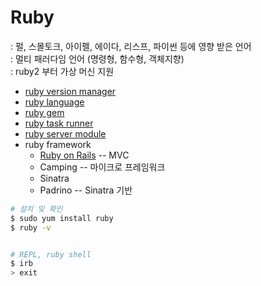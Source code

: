 # Ruby
: 펄, 스몰토크, 아이펠, 에이다, 리스프, 파이썬 등에 영향 받은 언어    
: 멀티 패러다임 언어 (명령형, 함수형, 객체지향)    
: ruby2 부터 가상 머신 지원      


- [ruby version manager](./ruby-version-manager.md)
- [ruby language](./ruby-basic/)
- [ruby gem](./ruby-gem.md)
- [ruby task runner](./ruby-task-runner.md)
- [ruby server module](./ruby-server-module.md)
- ruby framework
    - [Ruby on Rails](./ruby-rails/) -- MVC
    - Camping -- 마이크로 프레임워크  
    - Sinatra
    - Padrino -- Sinatra 기반


```bash
# 설치 및 확인
$ sudo yum install ruby
$ ruby -v


# REPL, ruby shell
$ irb
> exit
```
